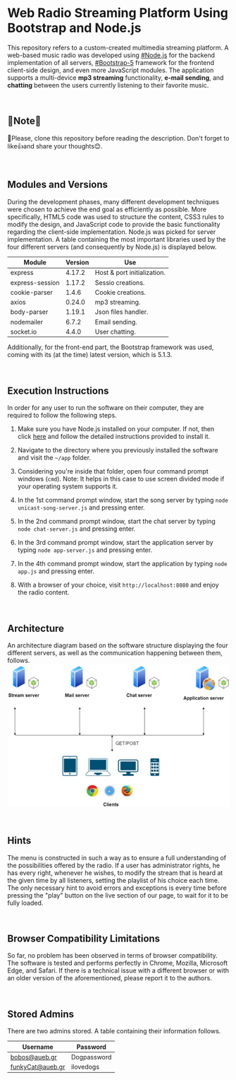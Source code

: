 # Web Radio Streaming Platform Using Bootstrap and Node.js
This repository refers to a custom-created multimedia streaming platform. A web-based music radio was developed using [#Node.js](https://nodejs.org/en) for the backend implementation of all servers, [#Bootstrap-5](https://getbootstrap.com/) framework for the frontend client-side design, and even more JavaScript modules. The application supports a multi-device **mp3 streaming** functionality, **e-mail sending**, and **chatting** between the users currently listening to their favorite music.

<br>

## 📢Note📢
🎯Please, clone this repository before reading the description. Don't forget to like👍and share your thoughts😊.

<br>

## Modules and Versions
During the development phases, many different development techniques were chosen to achieve the end goal as efficiently as possible. More specifically, HTML5 code was used to structure the content, CSS3 rules to modify the design, and JavaScript code to provide the basic functionality regarding the client-side implementation. Node.js was picked for server implementation. A table containing the most important libraries used by the four different servers (and consequently by Node.js) is displayed below.

| **Module**      | **Version** | **Use**                     |
|-----------------|-------------|-----------------------------|
| express         | 4.17.2      | Host & port initialization. |
| express-session | 1.17.2      | Sessio creations.           |
| cookie-parser   | 1.4.6       | Cookie creations.           |
| axios           | 0.24.0      | mp3 streaming.              |
| body-parser     | 1.19.1      | Json files handler.         |
| nodemailer      | 6.7.2       | Email sending.              |
| socket.io       | 4.4.0       | User chatting.              |

Additionally, for the front-end part, the Bootstrap framework was used, coming with its (at the time) latest version, which is 5.1.3.

<br>

## Execution Instructions
In order for any user to run the software on their computer, they are required to follow the following steps.

1. Make sure you have Node.js installed on your computer. If not, then click [here](https://nodejs.org/en/download/) and follow the detailed instructions provided to install it.

2. Navigate to the directory where you previously installed the software and visit the ```~/app``` folder.

3. Considering you're inside that folder, open four command prompt windows (```cmd```).
Note: It helps in this case to use screen divided mode if your operating system supports it.

4. In the 1st command prompt window, start the song server by typing ```node unicast-song-server.js``` and pressing enter.

5. In the 2nd command prompt window, start the chat server by typing ```node chat-server.js``` and pressing enter.

6. In the 3rd command prompt window, start the application server by typing ```node app-server.js``` and pressing enter.

7. In the 4th command prompt window, start the application by typing ```node app.js``` and pressing enter.

8. With a browser of your choice, visit ```http://localhost:8080``` and enjoy the radio content.

<br>

## Architecture
An architecture diagram based on the software structure displaying the four different servers, as well as the communication happening between them, follows.
![Architecture Diagram](images/architecture.png)

<br>

## Hints
The menu is constructed in such a way as to ensure a full understanding of the possibilities offered by the radio. If a user has administrator rights, he has every right, whenever he wishes, to modify the stream that is heard at the given time by all listeners, setting the playlist of his choice each time. The only necessary hint to avoid errors and exceptions is every time before pressing the "play" button on the live section of our page, to wait for it to be fully loaded.

<br>

## Browser Compatibility Limitations
So far, no problem has been observed in terms of browser compatibility. The software is tested and performs perfectly in Chrome, Mozilla, Microsoft Edge, and Safari. If there is a technical issue with a different browser or with an older version of the aforementioned, please report it to the authors.

<br>

## Stored Admins
There are two admins stored. A table containing their information follows.

| **Username**     | **Password** |
|------------------|--------------|
| bobos@aueb.gr    | Dogpassword  |
| funkyCat@aueb.gr | ilovedogs    |
